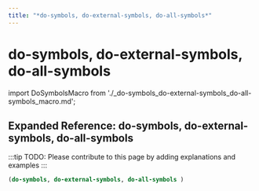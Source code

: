 ```yaml
---
title: "*do-symbols, do-external-symbols, do-all-symbols*"
---
```


# do-symbols, do-external-symbols, do-all-symbols

import DoSymbolsMacro from './_do-symbols_do-external-symbols_do-all-symbols_macro.md';

<DoSymbolsMacro />

## Expanded Reference: do-symbols, do-external-symbols, do-all-symbols

:::tip
TODO: Please contribute to this page by adding explanations and examples
:::

```lisp
(do-symbols, do-external-symbols, do-all-symbols )
```
